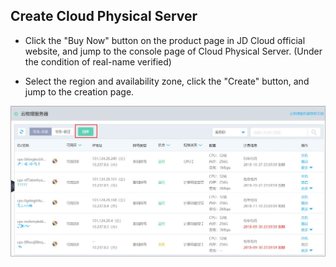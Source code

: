 ## Create Cloud Physical Server

- Click the "Buy Now" button on the product page in JD Cloud official website, and jump to the console page of Cloud Physical Server. (Under the condition of real-name verified)

- Select the region and availability zone, click the "Create" button, and jump to the creation page.

![Creating Page](https://github.com/jdcloudcom/cn/blob/edit/image/Hyper-Converged-IDC/Cloud-Physical-Server/CPS011.png)

